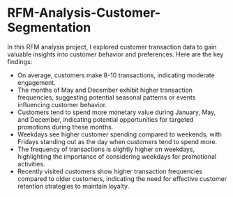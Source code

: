 # RFM-Analysis-Customer-Segmentation
In this RFM analysis project, I explored customer transaction data to gain valuable insights into customer behavior and preferences. Here are the key findings:

- On average, customers make 8-10 transactions, indicating moderate engagement.
- The months of May and December exhibit higher transaction frequencies, suggesting potential seasonal patterns or events influencing customer behavior.
- Customers tend to spend more monetary value during January, May, and December, indicating potential opportunities for targeted promotions during these months.
- Weekdays see higher customer spending compared to weekends, with Fridays standing out as the day when customers tend to spend more.
- The frequency of transactions is slightly higher on weekdays, highlighting the importance of considering weekdays for promotional activities.
- Recently visited customers show higher transaction frequencies compared to older customers, indicating the need for effective customer retention strategies to maintain loyalty.
